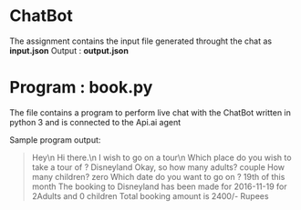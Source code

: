 # ChatBot

The assignment contains the input file generated throught the chat as **input.json**
Output : **output.json**

# Program : book.py

The file contains a program to perform live chat with the ChatBot written in python 3 and is connected to the Api.ai agent


Sample program output:

> Hey\n
Hi there.\n
> I wish to go on a tour\n
Which place do you wish to take a tour of ?
> Disneyland
Okay, so how many adults?
> couple
How many children?
> zero
Which date do you want to go on ?
> 19th of this month
The booking to Disneyland has been made for 2016-11-19 for 2Adults and 0 children
Total booking amount is 2400/- Rupees
> 
